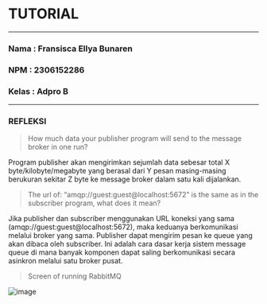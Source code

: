# TUTORIAL
---
### Nama  : Fransisca Ellya Bunaren
### NPM   : 2306152286
### Kelas : Adpro B
---
### REFLEKSI
> How much data your publisher program will send to the message broker in one run?

Program publisher akan mengirimkan sejumlah data sebesar total X byte/kilobyte/megabyte yang berasal dari Y pesan masing-masing berukuran sekitar Z byte ke message broker dalam satu kali dijalankan.

> The url of: “amqp://guest:guest@localhost:5672” is the same as in the subscriber program, what does it mean?

Jika publisher dan subscriber menggunakan URL koneksi yang sama (amqp://guest:guest@localhost:5672), maka keduanya berkomunikasi melalui broker yang sama. Publisher dapat mengirim pesan ke queue yang akan dibaca oleh subscriber. Ini adalah cara dasar kerja sistem message queue di mana banyak komponen dapat saling berkomunikasi secara asinkron melalui satu broker pusat.

> Screen of running RabbitMQ

![image](https://github.com/user-attachments/assets/dc5636e2-9ac9-4f11-a58b-52c412569095)
